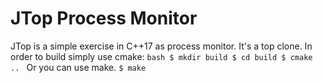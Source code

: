 # JTop Process Monitor
JTop is a simple exercise in C++17 as process monitor. It's a top clone.
 In order to build simply use cmake:
 ``bash
 $ mkdir build
 $ cd build
 $ cmake ..
 ``
 Or you can use make.
 ``
 $ make
 ``
